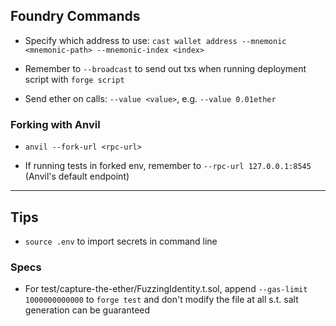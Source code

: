 ## Foundry Commands

- Specify which address to use: `cast wallet address --mnemonic <mnemonic-path> --mnemonic-index <index>`

- Remember to `--broadcast` to send out txs when running deployment script with `forge script`

- Send ether on calls: `--value <value>`, e.g. `--value 0.01ether`

### Forking with Anvil

- `anvil --fork-url <rpc-url>`

- If running tests in forked env, remember to `--rpc-url 127.0.0.1:8545` (Anvil's default endpoint)

---

## Tips

- `source .env` to import secrets in command line

### Specs

- For test/capture-the-ether/FuzzingIdentity.t.sol, append `--gas-limit 1000000000000` to `forge test` and don't modify the file at all s.t. salt generation can be guaranteed
